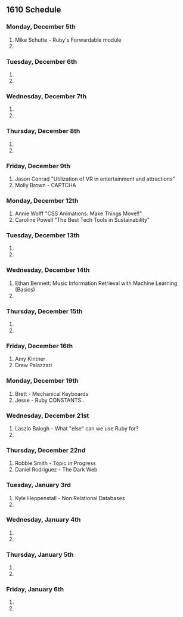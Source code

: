 ## 1610 Schedule

### Monday, December 5th

1. Mike Schutte - Ruby's Forwardable module
2.  

### Tuesday, December 6th

1. 
2. 

### Wednesday, December 7th

1. 
2. 

### Thursday, December 8th

1. 
2.  

### Friday, December 9th

1. Jason Conrad "Utilization of VR in entertainment and attractions"
2. Molly Brown - CAPTCHA 

### Monday, December 12th

1. Annie Wolff "CSS Animations: Make Things Move!!" 
2. Caroline Powell "The Best Tech Tools in Sustainability"

### Tuesday, December 13th

1.  
2.  

### Wednesday, December 14th

1. Ethan Bennett: Music Information Retrieval with Machine Learning (Basics)    
2.   

### Thursday, December 15th

1.   
2.  

### Friday, December 16th

1.   Amy Kintner
2.  Drew Palazzari  

### Monday, December 19th

1.  Brett - Mechanical Keyboards
2.  Jesse - Ruby CONSTANTS.. 

### Wednesday, December 21st

1.  Laszlo Balogh - What "else" can we use Ruby for?
2. 

### Thursday, December 22nd

1. Robbie Smith - Topic in Progress
2. Daniel Rodriguez - The Dark Web

### Tuesday, January 3rd 

1. Kyle Heppenstall - Non Relational Databases
2. 

### Wednesday, January 4th

1. 
2. 

### Thursday, January 5th

1. 
2. 

### Friday, January 6th

1. 
2. 
